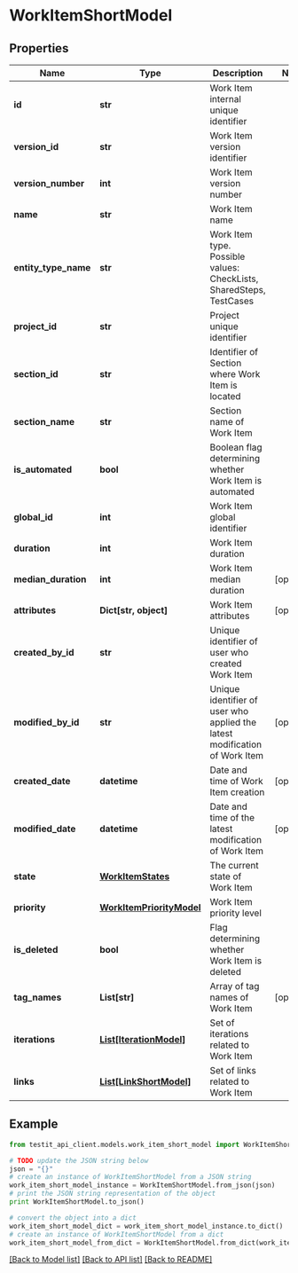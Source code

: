 # WorkItemShortModel


## Properties
Name | Type | Description | Notes
------------ | ------------- | ------------- | -------------
**id** | **str** | Work Item internal unique identifier | 
**version_id** | **str** | Work Item version identifier | 
**version_number** | **int** | Work Item version number | 
**name** | **str** | Work Item name | 
**entity_type_name** | **str** | Work Item type. Possible values: CheckLists, SharedSteps, TestCases | 
**project_id** | **str** | Project unique identifier | 
**section_id** | **str** | Identifier of Section where Work Item is located | 
**section_name** | **str** | Section name of Work Item | 
**is_automated** | **bool** | Boolean flag determining whether Work Item is automated | 
**global_id** | **int** | Work Item global identifier | 
**duration** | **int** | Work Item duration | 
**median_duration** | **int** | Work Item median duration | [optional] 
**attributes** | **Dict[str, object]** | Work Item attributes | [optional] 
**created_by_id** | **str** | Unique identifier of user who created Work Item | 
**modified_by_id** | **str** | Unique identifier of user who applied the latest modification of Work Item | [optional] 
**created_date** | **datetime** | Date and time of Work Item creation | [optional] 
**modified_date** | **datetime** | Date and time of the latest modification of Work Item | [optional] 
**state** | [**WorkItemStates**](WorkItemStates.md) | The current state of Work Item | 
**priority** | [**WorkItemPriorityModel**](WorkItemPriorityModel.md) | Work Item priority level | 
**is_deleted** | **bool** | Flag determining whether Work Item is deleted | 
**tag_names** | **List[str]** | Array of tag names of Work Item | [optional] 
**iterations** | [**List[IterationModel]**](IterationModel.md) | Set of iterations related to Work Item | 
**links** | [**List[LinkShortModel]**](LinkShortModel.md) | Set of links related to Work Item | 

## Example

```python
from testit_api_client.models.work_item_short_model import WorkItemShortModel

# TODO update the JSON string below
json = "{}"
# create an instance of WorkItemShortModel from a JSON string
work_item_short_model_instance = WorkItemShortModel.from_json(json)
# print the JSON string representation of the object
print WorkItemShortModel.to_json()

# convert the object into a dict
work_item_short_model_dict = work_item_short_model_instance.to_dict()
# create an instance of WorkItemShortModel from a dict
work_item_short_model_from_dict = WorkItemShortModel.from_dict(work_item_short_model_dict)
```
[[Back to Model list]](../README.md#documentation-for-models) [[Back to API list]](../README.md#documentation-for-api-endpoints) [[Back to README]](../README.md)



